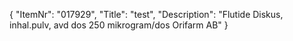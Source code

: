 {
  "ItemNr": "017929",
  "Title": "test",
  "Description": "Flutide Diskus, inhal.pulv, avd dos 250 mikrogram/dos Orifarm AB"
}